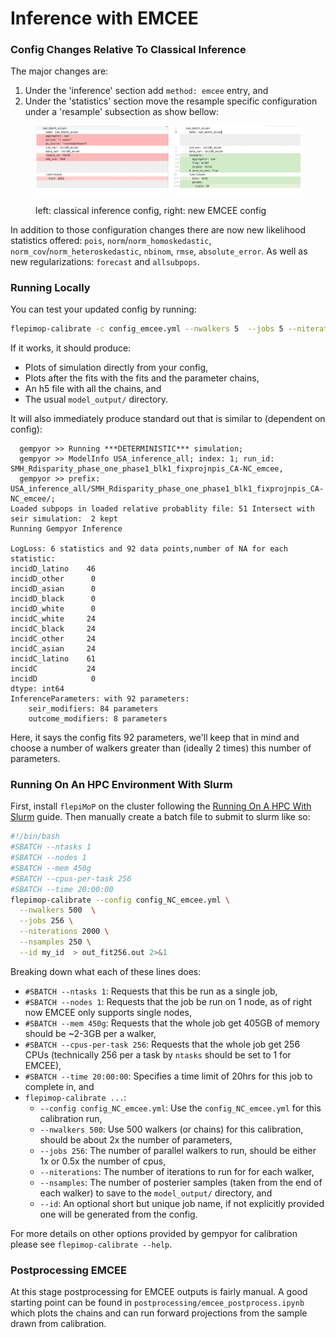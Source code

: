 # Inference with EMCEE

### Config Changes Relative To Classical Inference

The major changes are:

1. Under the 'inference' section add `method: emcee` entry, and
2. Under the 'statistics' section move the resample specific configuration under a 'resample' subsection as show bellow:

<figure><img src="../.gitbook/assets/Screenshot 2024-10-25 at 15.19.02.png" alt=""><figcaption><p>left: classical inference config, right: new EMCEE config</p></figcaption></figure>

In addition to those configuration changes there are now new likelihood statistics offered: `pois`, `norm`/`norm_homoskedastic`, `norm_cov`/`norm_heteroskedastic`, `nbinom`, `rmse`, `absolute_error`. As well as new regularizations: `forecast` and `allsubpops`.

### Running Locally

You can test your updated config by running:

```bash
flepimop-calibrate -c config_emcee.yml --nwalkers 5  --jobs 5 --niterations 10 --nsamples 5 --id my_run_id
```

If it works, it should produce:

* Plots of simulation directly from your config,
* Plots after the fits with the fits and the parameter chains,
* An h5 file with all the chains, and
* The usual `model_output/` directory.

It will also immediately produce standard out that is similar to (dependent on config):

```
  gempyor >> Running ***DETERMINISTIC*** simulation;
  gempyor >> ModelInfo USA_inference_all; index: 1; run_id: SMH_Rdisparity_phase_one_phase1_blk1_fixprojnpis_CA-NC_emcee,
  gempyor >> prefix: USA_inference_all/SMH_Rdisparity_phase_one_phase1_blk1_fixprojnpis_CA-NC_emcee/;
Loaded subpops in loaded relative probablity file: 51 Intersect with seir simulation:  2 kept
Running Gempyor Inference

LogLoss: 6 statistics and 92 data points,number of NA for each statistic: 
incidD_latino    46
incidD_other      0
incidD_asian      0
incidD_black      0
incidD_white      0
incidC_white     24
incidC_black     24
incidC_other     24
incidC_asian     24
incidC_latino    61
incidC           24
incidD            0
dtype: int64
InferenceParameters: with 92 parameters: 
    seir_modifiers: 84 parameters
    outcome_modifiers: 8 parameters
```

Here, it says the config fits 92 parameters, we'll keep that in mind and choose a number of walkers greater than (ideally 2 times) this number of parameters.

### Running On An HPC Environment With Slurm

First, install `flepiMoP` on the cluster following the [Running On A HPC With Slurm](./../how-to-run/advanced-run-guides/running-on-a-hpc-with-slurm.md) guide. Then manually create a batch file to submit to slurm like so:

```bash
#!/bin/bash
#SBATCH --ntasks 1
#SBATCH --nodes 1
#SBATCH --mem 450g
#SBATCH --cpus-per-task 256
#SBATCH --time 20:00:00
flepimop-calibrate --config config_NC_emcee.yml \
  --nwalkers 500  \
  --jobs 256 \
  --niterations 2000 \
  --nsamples 250 \
  --id my_id  > out_fit256.out 2>&1
```

Breaking down what each of these lines does:

* `#SBATCH --ntasks 1`: Requests that this be run as a single job,
* `#SBATCH --nodes 1`: Requests that the job be run on 1 node, as of right now EMCEE only supports single nodes,
* `#SBATCH --mem 450g`: Requests that the whole job get 405GB of memory should be ~2-3GB per a walker,
* `#SBATCH --cpus-per-task 256`: Requests that the whole job get 256 CPUs (technically 256 per a task by `ntasks` should be set to 1 for EMCEE),
* `#SBATCH --time 20:00:00`: Specifies a time limit of 20hrs for this job to complete in, and
* `flepimop-calibrate ...`:
  - `--config config_NC_emcee.yml`: Use the `config_NC_emcee.yml` for this calibration run,
  - `--nwalkers 500`: Use 500 walkers (or chains) for this calibration, should be about 2x the number of parameters,
  - `--jobs 256`: The number of parallel walkers to run, should be either 1x or 0.5x the number of cpus,
  - `--niterations`: The number of iterations to run for for each walker,
  - `--nsamples`: The number of posterier samples (taken from the end of each walker) to save to the `model_output/` directory, and
  - `--id`: An optional short but unique job name, if not explicitly provided one will be generated from the config.

For more details on other options provided by gempyor for calibration please see `flepimop-calibrate --help`.

### Postprocessing EMCEE

At this stage postprocessing for EMCEE outputs is fairly manual. A good starting point can be found in `postprocessing/emcee_postprocess.ipynb` which plots the chains and can run forward projections from the sample drawn from calibration.
